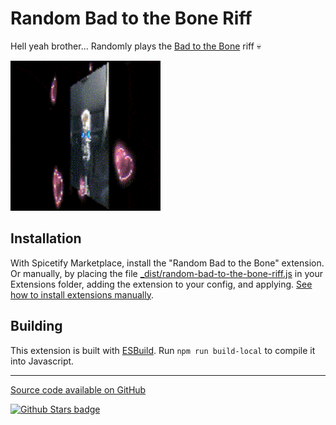 # Random Bad to the Bone Riff

Hell yeah brother... Randomly plays the [Bad to the Bone](https://open.spotify.com/track/6s0NHplywwr1IjnQpUpWJk) riff 💀

![Skull gear shifter](assets/badToTheBone.gif)

## Installation
With Spicetify Marketplace, install the "Random Bad to the Bone" extension. Or manually, by placing the file [_dist/random-bad-to-the-bone-riff.js](https://github.com/Aimarekin/Aimarekins-Spicetify-Extensions/blob/main/_dist/random-bad-to-the-bone-riff.js) in your Extensions folder, adding the extension to your config, and applying. [See how to install extensions manually](https://spicetify.app/docs/advanced-usage/extensions).

## Building
This extension is built with [ESBuild](https://esbuild.github.io/). Run `npm run build-local` to compile it into Javascript.

---

[Source code available on GitHub](https://github.com/Aimarekin/Aimarekins-Spicetify-Extensions/tree/main/random-bad-to-the-bone-riff)

[![Github Stars badge](https://img.shields.io/github/stars/Aimarekin/Aimarekins-Spicetify-Extensions?logo=github&style=social)](https://github.com/Aimarekin/Aimarekins-Spicetify-Extensions)